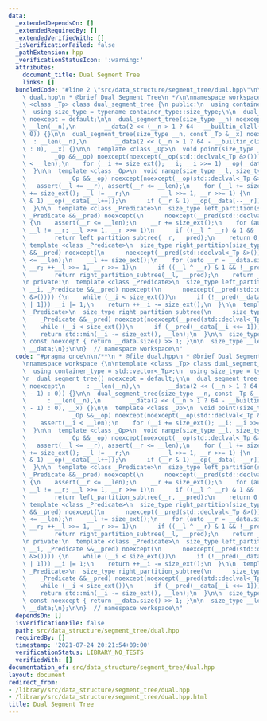 ```yaml
---
data:
  _extendedDependsOn: []
  _extendedRequiredBy: []
  _extendedVerifiedWith: []
  _isVerificationFailed: false
  _pathExtension: hpp
  _verificationStatusIcon: ':warning:'
  attributes:
    document_title: Dual Segment Tree
    links: []
  bundledCode: "#line 2 \"src/data_structure/segment_tree/dual.hpp\"\n\n/**\n * @file\
    \ dual.hpp\n * @brief Dual Segment Tree\n */\n\nnamespace workspace {\n\ntemplate\
    \ <class _Tp> class dual_segment_tree {\n public:\n  using container_type = std::vector<_Tp>;\n\
    \  using size_type = typename container_type::size_type;\n\n  dual_segment_tree()\
    \ noexcept = default;\n\n  dual_segment_tree(size_type __n) noexcept\n      :\
    \ __len(__n),\n        __data(2 << (__n > 1 ? 64 - __builtin_clzll(__n - 1) :\
    \ 0)) {}\n\n  dual_segment_tree(size_type __n, const _Tp &__x) noexcept\n    \
    \  : __len(__n),\n        __data(2 << (__n > 1 ? 64 - __builtin_clzll(__n - 1)\
    \ : 0), __x) {}\n\n  template <class _Op>\n  void point(size_type __i,\n     \
    \        _Op &&__op) noexcept(noexcept(__op(std::declval<_Tp &>()))) {\n    assert(__i\
    \ < __len);\n    for (__i += size_ext(); __i; __i >>= 1) __op(__data[__i]);\n\
    \  }\n\n  template <class _Op>\n  void range(size_type __l, size_type __r,\n \
    \            _Op &&__op) noexcept(noexcept(__op(std::declval<_Tp &>()))) {\n \
    \   assert(__l <= __r), assert(__r <= __len);\n    for (__l += size_ext(), __r\
    \ += size_ext(); __l != __r;\n         __l >>= 1, __r >>= 1) {\n      if (__l\
    \ & 1) __op(__data[__l++]);\n      if (__r & 1) __op(__data[--__r]);\n    }\n\
    \  }\n\n  template <class _Predicate>\n  size_type left_partition(size_type __r,\
    \ _Predicate &&__pred) noexcept(\n      noexcept(__pred(std::declval<_Tp &>())))\
    \ {\n    assert(__r <= __len);\n    __r += size_ext();\n    for (auto __l = size_ext();\
    \ __l != __r; __l >>= 1, __r >>= 1)\n      if ((__l ^ __r) & 1 && !__pred(__data[--__r]))\n\
    \        return left_partition_subtree(__r, __pred);\n    return 0;\n  }\n\n \
    \ template <class _Predicate>\n  size_type right_partition(size_type __l, _Predicate\
    \ &&__pred) noexcept(\n      noexcept(__pred(std::declval<_Tp &>()))) {\n    assert(__l\
    \ <= __len);\n    __l += size_ext();\n    for (auto __r = __data.size(); __l !=\
    \ __r; ++__l >>= 1, __r >>= 1)\n      if ((__l ^ __r) & 1 && !__pred(__data[__l]))\n\
    \        return right_partition_subtree(__l, __pred);\n    return __len;\n  }\n\
    \n private:\n  template <class _Predicate>\n  size_type left_partition_subtree(size_type\
    \ __i, _Predicate &&__pred) noexcept(\n      noexcept(__pred(std::declval<_Tp\
    \ &>()))) {\n    while (__i < size_ext())\n      if (!__pred(__data[(__i <<= 1)\
    \ | 1])) __i |= 1;\n    return ++__i -= size_ext();\n  }\n\n  template <class\
    \ _Predicate>\n  size_type right_partition_subtree(\n      size_type __i,\n  \
    \    _Predicate &&__pred) noexcept(noexcept(__pred(std::declval<_Tp &>()))) {\n\
    \    while (__i < size_ext())\n      if (__pred(__data[__i <<= 1])) __i |= 1;\n\
    \    return std::min(__i -= size_ext(), __len);\n  }\n\n  size_type size_ext()\
    \ const noexcept { return __data.size() >> 1; }\n\n  size_type __len;\n  container_type\
    \ __data;\n};\n\n}  // namespace workspace\n"
  code: "#pragma once\n\n/**\n * @file dual.hpp\n * @brief Dual Segment Tree\n */\n\
    \nnamespace workspace {\n\ntemplate <class _Tp> class dual_segment_tree {\n public:\n\
    \  using container_type = std::vector<_Tp>;\n  using size_type = typename container_type::size_type;\n\
    \n  dual_segment_tree() noexcept = default;\n\n  dual_segment_tree(size_type __n)\
    \ noexcept\n      : __len(__n),\n        __data(2 << (__n > 1 ? 64 - __builtin_clzll(__n\
    \ - 1) : 0)) {}\n\n  dual_segment_tree(size_type __n, const _Tp &__x) noexcept\n\
    \      : __len(__n),\n        __data(2 << (__n > 1 ? 64 - __builtin_clzll(__n\
    \ - 1) : 0), __x) {}\n\n  template <class _Op>\n  void point(size_type __i,\n\
    \             _Op &&__op) noexcept(noexcept(__op(std::declval<_Tp &>()))) {\n\
    \    assert(__i < __len);\n    for (__i += size_ext(); __i; __i >>= 1) __op(__data[__i]);\n\
    \  }\n\n  template <class _Op>\n  void range(size_type __l, size_type __r,\n \
    \            _Op &&__op) noexcept(noexcept(__op(std::declval<_Tp &>()))) {\n \
    \   assert(__l <= __r), assert(__r <= __len);\n    for (__l += size_ext(), __r\
    \ += size_ext(); __l != __r;\n         __l >>= 1, __r >>= 1) {\n      if (__l\
    \ & 1) __op(__data[__l++]);\n      if (__r & 1) __op(__data[--__r]);\n    }\n\
    \  }\n\n  template <class _Predicate>\n  size_type left_partition(size_type __r,\
    \ _Predicate &&__pred) noexcept(\n      noexcept(__pred(std::declval<_Tp &>())))\
    \ {\n    assert(__r <= __len);\n    __r += size_ext();\n    for (auto __l = size_ext();\
    \ __l != __r; __l >>= 1, __r >>= 1)\n      if ((__l ^ __r) & 1 && !__pred(__data[--__r]))\n\
    \        return left_partition_subtree(__r, __pred);\n    return 0;\n  }\n\n \
    \ template <class _Predicate>\n  size_type right_partition(size_type __l, _Predicate\
    \ &&__pred) noexcept(\n      noexcept(__pred(std::declval<_Tp &>()))) {\n    assert(__l\
    \ <= __len);\n    __l += size_ext();\n    for (auto __r = __data.size(); __l !=\
    \ __r; ++__l >>= 1, __r >>= 1)\n      if ((__l ^ __r) & 1 && !__pred(__data[__l]))\n\
    \        return right_partition_subtree(__l, __pred);\n    return __len;\n  }\n\
    \n private:\n  template <class _Predicate>\n  size_type left_partition_subtree(size_type\
    \ __i, _Predicate &&__pred) noexcept(\n      noexcept(__pred(std::declval<_Tp\
    \ &>()))) {\n    while (__i < size_ext())\n      if (!__pred(__data[(__i <<= 1)\
    \ | 1])) __i |= 1;\n    return ++__i -= size_ext();\n  }\n\n  template <class\
    \ _Predicate>\n  size_type right_partition_subtree(\n      size_type __i,\n  \
    \    _Predicate &&__pred) noexcept(noexcept(__pred(std::declval<_Tp &>()))) {\n\
    \    while (__i < size_ext())\n      if (__pred(__data[__i <<= 1])) __i |= 1;\n\
    \    return std::min(__i -= size_ext(), __len);\n  }\n\n  size_type size_ext()\
    \ const noexcept { return __data.size() >> 1; }\n\n  size_type __len;\n  container_type\
    \ __data;\n};\n\n}  // namespace workspace\n"
  dependsOn: []
  isVerificationFile: false
  path: src/data_structure/segment_tree/dual.hpp
  requiredBy: []
  timestamp: '2021-07-24 20:21:54+09:00'
  verificationStatus: LIBRARY_NO_TESTS
  verifiedWith: []
documentation_of: src/data_structure/segment_tree/dual.hpp
layout: document
redirect_from:
- /library/src/data_structure/segment_tree/dual.hpp
- /library/src/data_structure/segment_tree/dual.hpp.html
title: Dual Segment Tree
---
```

